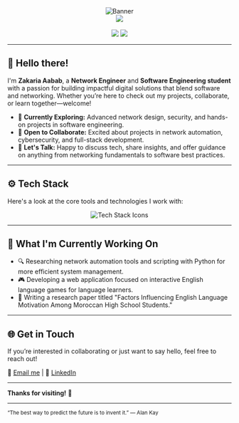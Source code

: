 <div align="center">
  <img src="Banner.png" alt="Banner" />
</div>

<div align="center">
  <img src="https://api.visitorbadge.io/api/visitors?path=https%3A%2F%2Fgithub.com%2FZakariaAabab&label=VISITORS&labelColor=%23000&countColor=%230A0209" />
  <br><br>
  <a href="https://www.linkedin.com/in/zakaria0aabab/"><img src="https://img.shields.io/badge/LinkedIn-0A66C2?style=for-the-badge&logo=linkedin&logoColor=white" /></a>
  <a href="mailto:zakariaaabab@gmail.com"><img src="https://img.shields.io/badge/Email-D14836?style=for-the-badge&logo=gmail&logoColor=white" /></a>
</div>

---

## 👋 Hello there!

I'm **Zakaria Aabab**, a **Network Engineer** and **Software Engineering student** with a passion for building impactful digital solutions that blend software and networking. Whether you’re here to check out my projects, collaborate, or learn together—welcome!

- 🌱 **Currently Exploring:** Advanced network design, security, and hands-on projects in software engineering.
- 👥 **Open to Collaborate:** Excited about projects in network automation, cybersecurity, and full-stack development.
- 💬 **Let's Talk:** Happy to discuss tech, share insights, and offer guidance on anything from networking fundamentals to software best practices.

---

## ⚙️ Tech Stack

Here's a look at the core tools and technologies I work with:

<p align="center">
  <img src="https://skillicons.dev/icons?i=linux,docker,python,js,nodejs,git,kubernetes,bash" alt="Tech Stack Icons" />
</p>

---

## 🌱 What I'm Currently Working On

- 🔍 Researching network automation tools and scripting with Python for more efficient system management.
- 🎮 Developing a web application focused on interactive English language games for language learners.
- 📝 Writing a research paper titled "Factors Influencing English Language Motivation Among Moroccan High School Students."

---

## 🌐 Get in Touch

If you’re interested in collaborating or just want to say hello, feel free to reach out! 

📧 [Email me](mailto:zakariaaabab@gmail.com) | 💼 [LinkedIn](https://www.linkedin.com/in/zakaria-aabab/)

---

**Thanks for visiting!** 🚀

---

<sub>“The best way to predict the future is to invent it.” — Alan Kay</sub>
